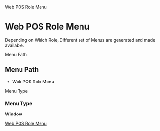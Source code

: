 
Web POS Role Menu
# Web POS Role Menu


Depending on Which Role, Different set of Menus are generated and made available.

Menu Path
## Menu Path



- Web POS Role Menu

Menu Type
### Menu Type

**Window**


[Web POS Role Menu](functional-guide/window/window-web-pos-role-menu.md)